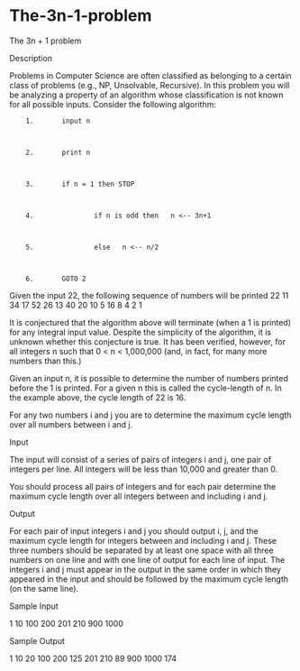 # The-3n-1-problem

The 3n + 1 problem

Description

Problems in Computer Science are often classified as belonging to a certain class of problems (e.g., NP, Unsolvable, Recursive). In this problem you will be analyzing a property of an algorithm whose classification is not known for all possible inputs.
Consider the following algorithm:


 

		1. 		 input n



		2. 		 print n



		3. 		 if n = 1 then STOP



		4. 		 		 if n is odd then   n <-- 3n+1



		5. 		 		 else   n <-- n/2



		6. 		 GOTO 2




Given the input 22, the following sequence of numbers will be printed 22 11 34 17 52 26 13 40 20 10 5 16 8 4 2 1

It is conjectured that the algorithm above will terminate (when a 1 is printed) for any integral input value. Despite the simplicity of the algorithm, it is unknown whether this conjecture is true. It has been verified, however, for all integers n such that 0 < n < 1,000,000 (and, in fact, for many more numbers than this.)

Given an input n, it is possible to determine the number of numbers printed before the 1 is printed. For a given n this is called the cycle-length of n. In the example above, the cycle length of 22 is 16.

For any two numbers i and j you are to determine the maximum cycle length over all numbers between i and j.


Input

The input will consist of a series of pairs of integers i and j, one pair of integers per line. All integers will be less than 10,000 and greater than 0.

You should process all pairs of integers and for each pair determine the maximum cycle length over all integers between and including i and j.

Output

For each pair of input integers i and j you should output i, j, and the maximum cycle length for integers between and including i and j. These three numbers should be separated by at least one space with all three numbers on one line and with one line of output for each line of input. The integers i and j must appear in the output in the same order in which they appeared in the input and should be followed by the maximum cycle length (on the same line).

Sample Input

1 10
100 200
201 210
900 1000

Sample Output

1 10 20
100 200 125
201 210 89
900 1000 174
